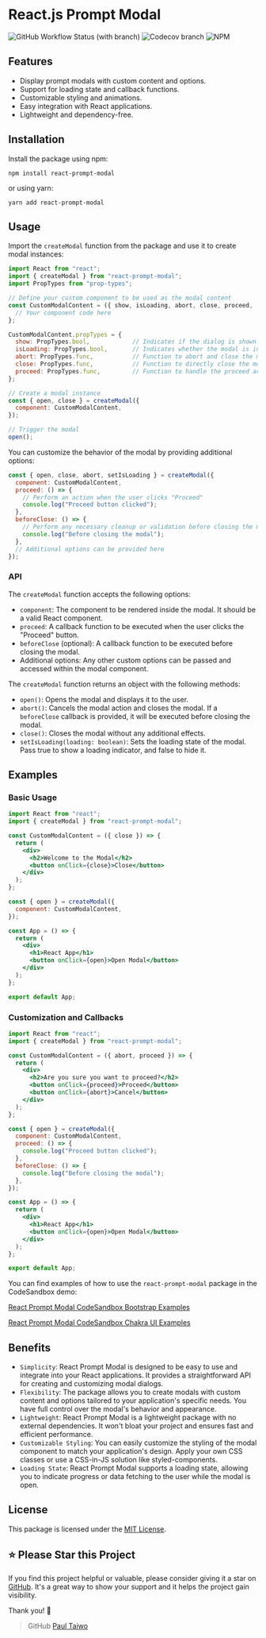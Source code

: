 # React.js Prompt Modal

![GitHub Workflow Status (with branch)](https://img.shields.io/github/actions/workflow/status/Paul-Taiwo/react-prompt-modal/test.yml?branch=main) ![Codecov branch](https://img.shields.io/codecov/c/github/Paul-Taiwo/react-prompt-modal/main?token=AyCugoDQmt) ![NPM](https://img.shields.io/npm/l/react-prompt-modal)

## Features

- Display prompt modals with custom content and options.
- Support for loading state and callback functions.
- Customizable styling and animations.
- Easy integration with React applications.
- Lightweight and dependency-free.

## Installation

Install the package using npm:

```npm install react-prompt-modal```

or using yarn:

```yarn add react-prompt-modal```

## Usage

Import the `createModal` function from the package and use it to create modal instances:


```jsx
import React from "react";
import { createModal } from "react-prompt-modal";
import PropTypes from "prop-types";

// Define your custom component to be used as the modal content
const CustomModalContent = ({ show, isLoading, abort, close, proceed, ...others }) => {
  // Your component code here
};

CustomModalContent.propTypes = {
  show: PropTypes.bool,            // Indicates if the dialog is shown or not (from react-prompt-modal)
  isLoading: PropTypes.bool,       // Indicates whether the modal is in a loading state (from react-prompt-modal)
  abort: PropTypes.func,           // Function to abort and close the modal, triggering any before-close effects if specified (from react-prompt-modal)
  close: PropTypes.func,           // Function to directly close the modal without any additional effects (from react-prompt-modal)
  proceed: PropTypes.func,         // Function to handle the proceed action in the modal (from react-prompt-modal)
};

// Create a modal instance
const { open, close } = createModal({
  component: CustomModalContent,
});

// Trigger the modal
open();
```
You can customize the behavior of the modal by providing additional options:

```jsx
const { open, close, abort, setIsLoading } = createModal({
  component: CustomModalContent,
  proceed: () => {
    // Perform an action when the user clicks "Proceed"
    console.log("Proceed button clicked");
  },
  beforeClose: () => {
    // Perform any necessary cleanup or validation before closing the modal
    console.log("Before closing the modal");
  },
  // Additional options can be provided here
});
```

### API

The `createModal` function accepts the following options:

- `component`: The component to be rendered inside the modal. It should be a valid React component.
- `proceed`: A callback function to be executed when the user clicks the "Proceed" button.
- `beforeClose` (optional): A callback function to be executed before closing the modal.
- Additional options: Any other custom options can be passed and accessed within the modal component.

The `createModal` function returns an object with the following methods:

- `open()`: Opens the modal and displays it to the user.
- `abort()`: Cancels the modal action and closes the modal. If a `beforeClose` callback is provided, it will be executed before closing the modal.
- `close()`: Closes the modal without any additional effects.
- `setIsLoading(loading: boolean)`: Sets the loading state of the modal. Pass true to show a loading indicator, and false to hide it.

## Examples

### Basic Usage

```jsx
import React from "react";
import { createModal } from "react-prompt-modal";

const CustomModalContent = ({ close }) => {
  return (
    <div>
      <h2>Welcome to the Modal</h2>
      <button onClick={close}>Close</button>
    </div>
  );
};

const { open } = createModal({
  component: CustomModalContent,
});

const App = () => {
  return (
    <div>
      <h1>React App</h1>
      <button onClick={open}>Open Modal</button>
    </div>
  );
};

export default App;
```

### Customization and Callbacks

```jsx
import React from "react";
import { createModal } from "react-prompt-modal";

const CustomModalContent = ({ abort, proceed }) => {
  return (
    <div>
      <h2>Are you sure you want to proceed?</h2>
      <button onClick={proceed}>Proceed</button>
      <button onClick={abort}>Cancel</button>
    </div>
  );
};

const { open } = createModal({
  component: CustomModalContent,
  proceed: () => {
    console.log("Proceed button clicked");
  },
  beforeClose: () => {
    console.log("Before closing the modal");
  },
});

const App = () => {
  return (
    <div>
      <h1>React App</h1>
      <button onClick={open}>Open Modal</button>
    </div>
  );
};

export default App;
```

You can find examples of how to use the `react-prompt-modal` package in the CodeSandbox demo:

[React Prompt Modal CodeSandbox Bootstrap Examples](https://codesandbox.io/embed/react-prompt-modal-bootstrap-example-grh8pl?autoresize=1&expanddevtools=1&fontsize=14&hidenavigation=1&theme=dark)

[React Prompt Modal CodeSandbox Chakra UI Examples](https://codesandbox.io/embed/serene-burnell-5h8s7h?autoresize=1&expanddevtools=1&fontsize=14&hidenavigation=1&theme=dark)

## Benefits

- `Simplicity`: React Prompt Modal is designed to be easy to use and integrate into your React applications. It provides a straightforward API for creating and customizing modal dialogs.
- `Flexibility`: The package allows you to create modals with custom content and options tailored to your application's specific needs. You have full control over the modal's behavior and appearance.
- `Lightweight`: React Prompt Modal is a lightweight package with no external dependencies. It won't bloat your project and ensures fast and efficient performance.
- `Customizable Styling`: You can easily customize the styling of the modal component to match your application's design. Apply your own CSS classes or use a CSS-in-JS solution like styled-components.
- `Loading State`: React Prompt Modal supports a loading state, allowing you to indicate progress or data fetching to the user while the modal is open.

## License

This package is licensed under the [MIT License](https://opensource.org/licenses/MIT).

## ⭐️ Please Star this Project

If you find this project helpful or valuable, please consider giving it a star on [GitHub](https://github.com/Paul-Taiwo/react-prompt-modal). It's a great way to show your support and it helps the project gain visibility.

Thank you! 🌟

> GitHub [Paul Taiwo](https://github.com/paul-taiwo)
